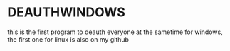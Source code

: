 # DEAUTHWINDOWS
this is the first program to deauth everyone at the sametime for windows, the first one for linux is also on my github
